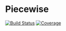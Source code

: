 # Piecewise

[![Build Status](https://travis-ci.com/archermarx/Piecewise.jl.svg?branch=master)](https://travis-ci.com/archermarx/Piecewise.jl)
[![Coverage](https://codecov.io/gh/archermarx/Piecewise.jl/branch/master/graph/badge.svg)](https://codecov.io/gh/archermarx/Piecewise.jl)
